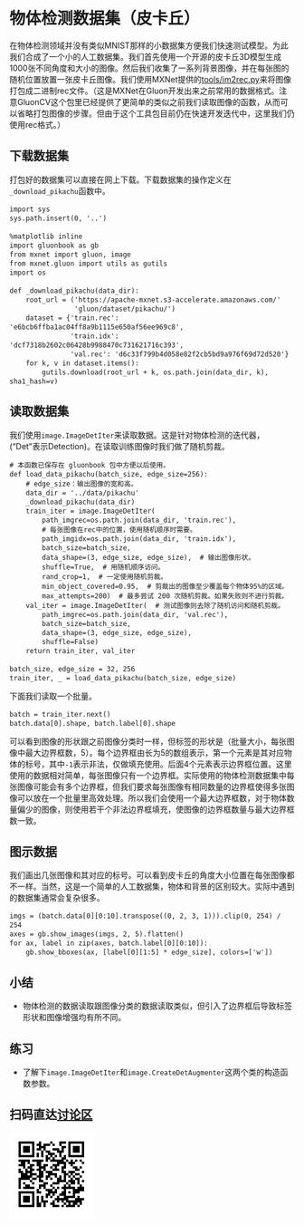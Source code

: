 # 物体检测数据集（皮卡丘）

在物体检测领域并没有类似MNIST那样的小数据集方便我们快速测试模型。为此我们合成了一个小的人工数据集。我们首先使用一个开源的皮卡丘3D模型生成1000张不同角度和大小的图像。然后我们收集了一系列背景图像，并在每张图的随机位置放置一张皮卡丘图像。我们使用MXNet提供的[tools/im2rec.py](https://github.com/apache/incubator-mxnet/blob/master/tools/im2rec.py)来将图像打包成二进制rec文件。（这是MXNet在Gluon开发出来之前常用的数据格式。注意GluonCV这个包里已经提供了更简单的类似之前我们读取图像的函数，从而可以省略打包图像的步骤。但由于这个工具包目前仍在快速开发迭代中，这里我们仍使用rec格式。）

## 下载数据集

打包好的数据集可以直接在网上下载。下载数据集的操作定义在`_download_pikachu`函数中。

```{.python .input  n=1}
import sys
sys.path.insert(0, '..')

%matplotlib inline
import gluonbook as gb
from mxnet import gluon, image
from mxnet.gluon import utils as gutils
import os

def _download_pikachu(data_dir):
    root_url = ('https://apache-mxnet.s3-accelerate.amazonaws.com/'
                'gluon/dataset/pikachu/')
    dataset = {'train.rec': 'e6bcb6ffba1ac04ff8a9b1115e650af56ee969c8',
               'train.idx': 'dcf7318b2602c06428b9988470c731621716c393',
               'val.rec': 'd6c33f799b4d058e82f2cb5bd9a976f69d72d520'}
    for k, v in dataset.items():
        gutils.download(root_url + k, os.path.join(data_dir, k), sha1_hash=v)
```

## 读取数据集

我们使用`image.ImageDetIter`来读取数据。这是针对物体检测的迭代器，(“Det”表示Detection)。在读取训练图像时我们做了随机剪裁。

```{.python .input  n=2}
# 本函数已保存在 gluonbook 包中方便以后使用。
def load_data_pikachu(batch_size, edge_size=256):
    # edge_size：输出图像的宽和高。
    data_dir = '../data/pikachu'
    _download_pikachu(data_dir)
    train_iter = image.ImageDetIter(
        path_imgrec=os.path.join(data_dir, 'train.rec'),
        # 每张图像在rec中的位置，使用随机顺序时需要。
        path_imgidx=os.path.join(data_dir, 'train.idx'),
        batch_size=batch_size,
        data_shape=(3, edge_size, edge_size),  # 输出图像形状。
        shuffle=True,  # 用随机顺序访问。
        rand_crop=1,  # 一定使用随机剪裁。
        min_object_covered=0.95,  # 剪裁出的图像至少覆盖每个物体95%的区域。
        max_attempts=200)  # 最多尝试 200 次随机剪裁。如果失败则不进行剪裁。
    val_iter = image.ImageDetIter(  # 测试图像则去除了随机访问和随机剪裁。
        path_imgrec=os.path.join(data_dir, 'val.rec'),
        batch_size=batch_size,
        data_shape=(3, edge_size, edge_size),
        shuffle=False)
    return train_iter, val_iter

batch_size, edge_size = 32, 256
train_iter, _ = load_data_pikachu(batch_size, edge_size)
```

下面我们读取一个批量。

```{.python .input  n=3}
batch = train_iter.next()
batch.data[0].shape, batch.label[0].shape
```

可以看到图像的形状跟之前图像分类时一样，但标签的形状是（批量大小，每张图像中最大边界框数，5）。每个边界框由长为5的数组表示，第一个元素是其对应物体的标号，其中`-1`表示非法，仅做填充使用。后面4个元素表示边界框位置。这里使用的数据相对简单，每张图像只有一个边界框。实际使用的物体检测数据集中每张图像可能会有多个边界框，但我们要求每张图像有相同数量的边界框使得多张图像可以放在一个批量里高效处理。所以我们会使用一个最大边界框数，对于物体数量偏少的图像，则使用若干个非法边界框填充，使图像的边界框数量与最大边界框数一致。

## 图示数据

我们画出几张图像和其对应的标号。可以看到皮卡丘的角度大小位置在每张图像都不一样。当然，这是一个简单的人工数据集，物体和背景的区别较大。实际中遇到的数据集通常会复杂很多。

```{.python .input  n=4}
imgs = (batch.data[0][0:10].transpose((0, 2, 3, 1))).clip(0, 254) / 254
axes = gb.show_images(imgs, 2, 5).flatten()
for ax, label in zip(axes, batch.label[0][0:10]):
    gb.show_bboxes(ax, [label[0][1:5] * edge_size], colors=['w'])
```

## 小结

* 物体检测的数据读取跟图像分类的数据读取类似，但引入了边界框后导致标签形状和图像增强均有所不同。

## 练习

* 了解下`image.ImageDetIter`和`image.CreateDetAugmenter`这两个类的构造函数参数。

## 扫码直达[讨论区](https://discuss.gluon.ai/t/topic/7022)

![](../img/qr_object-detection-dataset.svg)
